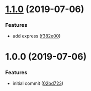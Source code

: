 # [1.1.0](https://github.com/mdluo/node-drone-boilerplate/compare/v1.0.0...v1.1.0) (2019-07-06)


### Features

* add express ([f382e00](https://github.com/mdluo/node-drone-boilerplate/commit/f382e00))

# 1.0.0 (2019-07-06)


### Features

* initial commit ([02bd723](https://github.com/mdluo/node-drone-boilerplate/commit/02bd723))
